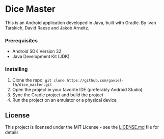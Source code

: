 # Dice Master

This is an Android application developed in Java, built with Gradle. By Ivan Tarskich, David Raese and Jakob Arneitz.

### Prerequisites

- Android SDK Version 32
- Java Development Kit (JDK)

### Installing

1. Clone the repo: `git clone https://github.com/gaviel-fh/dice_master.git`
2. Open the project in your favorite IDE (preferably Android Studio)
3. Sync the Gradle project and build the project
4. Run the project on an emulator or a physical device

## License

This project is licensed under the MIT License - see the [LICENSE.md](LICENSE.md) file for details